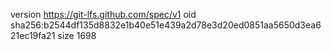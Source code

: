 version https://git-lfs.github.com/spec/v1
oid sha256:b2544df135d8832e1b40e51e439a2d78e3d20ed0851aa5650d3ea621ec19fa21
size 1698
